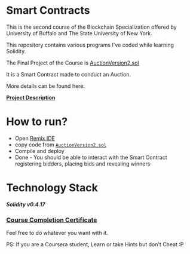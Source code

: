 # Smart Contracts

This is the second course of the Blockchain Specialization offered by University of Buffalo and The State University of New York.

This repository contains various programs I've coded while learning Solidity.

The Final Project of the Course  is [AuctionVersion2.sol](https://github.com/ShubhamPalriwala/Solidity-Basics/blob/master/AuctionVersion2.sol)

It is a Smart Contract made to conduct an Auction.

More details can be found here:

**[Project Description](https://d3c33hcgiwev3.cloudfront.net/e29foVLYEeiKCQ5Kj1KxAg_7b6d62e052d811e8bfb6c149ffd0384f_Course-2-Project.pdf?Expires=1589846400&Signature=kcKoHLYERiDqsjGUvbevkkZkOjcrB1tmNyqHVVjjW94vhFXI~mQk1zgi1WPK2alaNu0gPXAJ2zKXW88b391S07W25F6m0sqOzdyqnRyH1lB9HiUF7v5VoxxET89sJQAWFnii1B8F7YYEZW1M7rHNE-o17~rdBPxOJRTyvzKJ~gg_&Key-Pair-Id=APKAJLTNE6QMUY6HBC5A)**


# How to run?

- Open [Remix IDE](http://remix.ethereum.org/)
- copy code from [`AuctionVersion2.sol`](https://github.com/ShubhamPalriwala/Solidity-Basics/blob/master/AuctionVersion2.sol)
- Compile and deploy
- Done - You should be able to interact with the Smart Contract registering bidders, placing bids and revealing winners

# Technology Stack
***Solidity v0.4.17***

### [Course Completion Certificate](https://www.coursera.org/account/accomplishments/records/2MA5AYQJ9AT6)

Feel free to do whatever you want with it. 

PS: If you are a Coursera student, Learn or take Hints but don't Cheat :P
